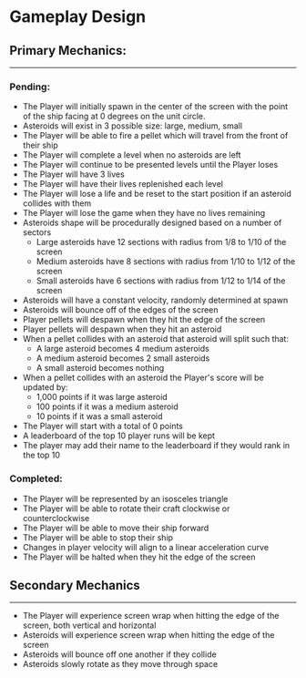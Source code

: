 # Gameplay Design

## Primary Mechanics:

---

### Pending:
- The Player will initially spawn in the center of the screen with the point of the ship facing at 0 degrees on the unit circle.
- Asteroids will exist in 3 possible size: large, medium, small
- The Player will be able to fire a pellet which will travel from the front of their ship
- The Player will complete a level when no asteroids are left
- The Player will continue to be presented levels until the Player loses
- The Player will have 3 lives
- The Player will have their lives replenished each level
- The Player will lose a life and be reset to the start position if an asteroid collides with them
- The Player will lose the game when they have no lives remaining
- Asteroids shape will be procedurally designed based on a number of sectors
  - Large asteroids have 12 sections with radius from 1/8 to 1/10 of the screen 
  - Medium asteroids have 8 sections with radius from 1/10 to 1/12 of the screen
  - Small asteroids have 6 sections with radius from 1/12 to 1/14 of the screen
- Asteroids will have a constant velocity, randomly determined at spawn
- Asteroids will bounce off of the edges of the screen
- Player pellets will despawn when they hit the edge of the screen
- Player pellets will despawn when they hit an asteroid
- When a pellet collides with an asteroid that asteroid will split such that:
  - A large asteroid becomes 4 medium asteroids
  - A medium asteroid becomes 2 small asteroids
  - A small asteroid becomes nothing
- When a pellet collides with an asteroid the Player's score will be updated by:
  - 1,000 points if it was large asteroid
  - 100 points if it was a medium asteroid
  - 10 points if it was a small asteroid
- The Player will start with a total of 0 points
- A leaderboard of the top 10 player runs will be kept
- The player may add their name to the leaderboard if they would rank in the top 10

### Completed:
- The Player will be represented by an isosceles triangle
- The Player will be able to rotate their craft clockwise or counterclockwise
- The Player will be able to move their ship forward
- The Player will be able to stop their ship
- Changes in player velocity will align to a linear acceleration curve
- The Player will be halted when they hit the edge of the screen

## Secondary Mechanics

---

- The Player will experience screen wrap when hitting the edge of the screen, both vertical and horizontal
- Asteroids will experience screen wrap when hitting the edge of the screen
- Asteroids will bounce off one another if they collide
- Asteroids slowly rotate as they move through space